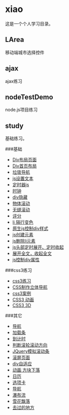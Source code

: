 # xiao
这是一个个人学习目录。

## LArea
移动端城市选择控件

## ajax
ajax练习

## nodeTestDemo
node.js项目练习

## study
基础练习。

###基础
- [Div布局页面](http://xiaoxmok.github.io/xiao/study/basis/test01.html)
- [Div首页布局](http://xiaoxmok.github.io/xiao/study/basis/test02.html)
- [垃圾导航](http://xiaoxmok.github.io/xiao/study/basis/test04.html)
- [js设置文本](http://xiaoxmok.github.io/xiao/study/basis/test05.html)
- [定时器js](http://xiaoxmok.github.io/xiao/study/basis/test06.html)
- [时钟](http://xiaoxmok.github.io/xiao/study/basis/test07.html)
- [div隐藏](http://xiaoxmok.github.io/xiao/study/basis/test08.html)
- [物体滚动](http://xiaoxmok.github.io/xiao/study/basis/test09.html)
- [无缝滚动](http://xiaoxmok.github.io/xiao/study/basis/test10.html)
- [评分](http://xiaoxmok.github.io/xiao/study/basis/test11.html)
- [li 隔行变色](http://xiaoxmok.github.io/xiao/study/basis/test12.html)
- [原生js控制div样式](http://xiaoxmok.github.io/xiao/study/basis/test13.html)
- [js创建元素](http://xiaoxmok.github.io/xiao/study/basis/test15.html)
- [js删除li元素](http://xiaoxmok.github.io/xiao/study/basis/test16.html)
- [js头部定时展开、定时收起](http://xiaoxmok.github.io/xiao/study/basis/test17.html)
- [展开全文，收起全文](http://xiaoxmok.github.io/xiao/study/basis/test18.html)
- [js控制div属性](http://xiaoxmok.github.io/xiao/study/basis/test20.html)


###css3练习
- [css3练习](http://xiaoxmok.github.io/xiao/study/css3/test01.html)
- [CSS制作立体导航](http://xiaoxmok.github.io/xiao/study/css3/test02.html)
- [css3案例](http://xiaoxmok.github.io/xiao/study/css3/test03.html)
- [CSS3 动画](http://xiaoxmok.github.io/xiao/study/css3/test04.html)
- [CSS3 3D](http://xiaoxmok.github.io/xiao/study/css3/test05.html)



###其它
- [导航](http://xiaoxmok.github.io/xiao/study/myTest/nav.html)
- [加载条](http://xiaoxmok.github.io/xiao/study/myTest/test01.html)
- [到计时](http://xiaoxmok.github.io/xiao/study/myTest/test04.html)
- [判断滚轮滚动方向](http://xiaoxmok.github.io/xiao/study/myTest/test05.html)
- [JQuery模拟滚动条](http://xiaoxmok.github.io/xiao/study/myTest/test06.html)
- [滚屏页面](http://xiaoxmok.github.io/xiao/study/myTest/test08_scroll.html)
- [div自适应](http://xiaoxmok.github.io/xiao/study/myTest/test09.html)
- [动画 方块下落](http://xiaoxmok.github.io/xiao/study/myTest/test10.html)
- [日历](http://xiaoxmok.github.io/xiao/study/myTest/calender.html)
- [选项卡](http://xiaoxmok.github.io/xiao/study/myTest/option.html)
- [导航](http://xiaoxmok.github.io/xiao/study/myTest/shopping.html)
- [瀑布流](http://xiaoxmok.github.io/xiao/study/myTest/Demo/test03.html)
- [雪花飘落](http://xiaoxmok.github.io/xiao/study/myTest/test12.html)
- [去过的地方](https://xiaoxmok.github.io/xiao/study/map/map.htm)


